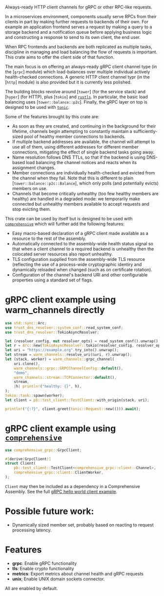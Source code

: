 <!-- cargo-rdme start -->

Always-ready HTTP client channels for gRPC or other RPC-like requests.

In a microservices environment, components usually serve RPCs from their
clients in part by making further requests to backends of their own. For
example an application frontend serves a request by making a query to a
storage backend and a notification queue before applying business logic
and constructing a response to send to its own client, the end user.

When RPC frontends and backends are both replicated as multiple tasks,
discipline in managing and load balancing the flow of requests is
important. This crate aims to offer the client side of that function.

The main focus is on offering an always-ready gRPC client channel type
(in the [`grpc`] module) which load-balances over multiple individual
actively health-checked connections. A generic HTTP client channel typr
(in the [`http`] module) is also provided but it is currently less
polished.

The building blocks revolve around [`tower`] (for the service stack) and
[`hyper`] (for HTTP), plus [`tokio`] and [`rustls`]. In particular, the
basic load balancing uses [`tower::balance::p2c`]. Finally, the gRPC
layer on top is designed to be used with [`tonic`].

Some of the features brought by this crate are:

- As soon as they are created, and continuing in the background for their
lifetime, channels begin attempting to constantly maintain a
sufficiently-sized pool of healthy member connections to backends.
- If multiple backend addresses are available, the channel will attempt
to use all of them, using different addresses for different member
connections, mitigating the effect of single backend tasks going away.
- Name resolution follows DNS TTLs, so that if the backend is using
DNS-based load balancing the channel notices and reacts when its
assignment changes.
- Member connections are individually health-checked and evicted from
the channel when they fail. Note that this is different to plain
[`tower::balance::p2c::Balance`], which only polls (and potentially
evicts) members on use.
- Channels that become critically unhealthy (too few healthy members are
healthy) are handled in a degraded mode: we temporarily make connected
but unhealthy members available to accept requests and stop evicting them.

This crate can be used by itself but is designed to be used with
[`comprehensive`] which will further add the following features:

- Easy macro-based declaration of a gRPC client made available as a
resource to the rest of the assembly.
- Automatically connected to the assembly-wide health status signal so
that when a client channel to a required backend is unhealthy then the
colocated server resources also report unhealthy.
- TLS configuration supplied from the assembly-wide TLS resource
(reflecting the use of a process-wide cryptographic identiry and
dynamically reloaded when changed (such as on certificate rotation).
- Configuration of the channel's backend URI and other configurable
properties using a standard set of flags.

# gRPC client example using warm_channels directly

```rust
use std::sync::Arc;
use trust_dns_resolver::system_conf::read_system_conf;
use trust_dns_resolver::TokioAsyncResolver;

let (resolver_config, mut resolver_opts) = read_system_conf().unwrap();
let r = Arc::new(TokioAsyncResolver::tokio(resolver_config, resolver_opts));
let uri = "https://example.org".try_into().unwrap();
let stream = warm_channels::resolve_uri(&uri, r).unwrap();
let (stack, worker) = warm_channels::grpc_channel(
    uri.clone(),
    warm_channels::grpc::GRPCChannelConfig::default(),
    "demo",
    warm_channels::stream::TCPConnector::default(),
    stream,
    |h| println!("healthy: {}", h),
);
tokio::task::spawn(worker);
let client = pb::test_client::TestClient::with_origin(stack, uri);

println!("{:?}", client.greet(tonic::Request::new(())).await);
```

# gRPC client example using [`comprehensive`]

```rust
use comprehensive_grpc::GrpcClient;

#[derive(GrpcClient)]
struct Client(
    pb::test_client::TestClient<comprehensive_grpc::client::Channel>,
    comprehensive_grpc::client::ClientWorker,
);
```

`Client` may then be included as a dependency in a Comprehensive Assembly.
See the full [gRPC hello world client example].

# Possible future work:

- Dynamically sized member set, probably based on reacting to request
processing latency.

# Features

- **grpc**: Enable gRPC functionality
- **tls**: Enable crypto functionality
- **metrics**: Export metrics about channel health and gRPC requests
- **unix**; Enable UNIX domain sockets connector.

All are enabled by default.

[`comprehensive`]: https://docs.rs/comprehensive/latest/comprehensive/
[`rustls`]: https://docs.rs/rustls/latest/rustls/
[`tonic`]: https://docs.rs/tonic/latest/tonic/
[gRPC hello world client example]: https://github.com/vandry/comprehensive/blob/master/examples/src/helloworld-grpc-client.rs

<!-- cargo-rdme end -->
